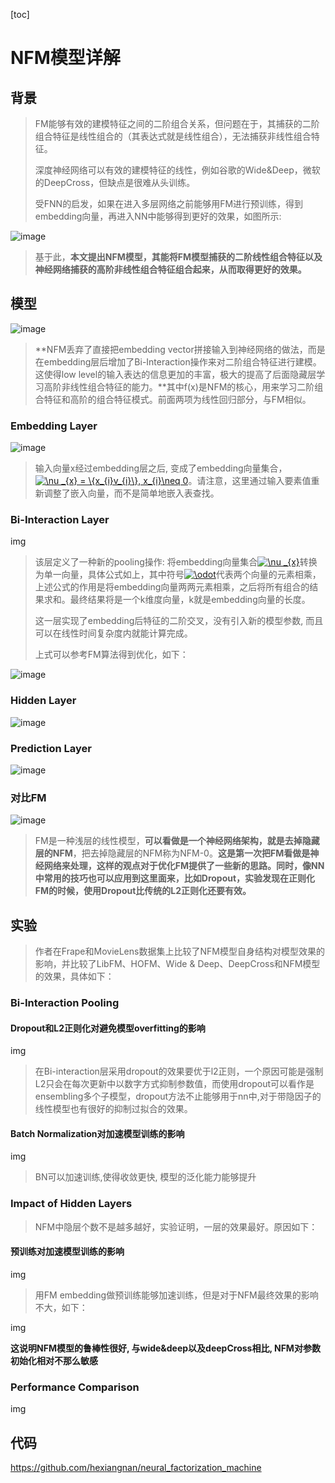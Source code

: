 [toc]

# NFM模型详解

## 背景

> FM能够有效的建模特征之间的二阶组合关系，但问题在于，其捕获的二阶组合特征是线性组合的（其表达式就是线性组合），无法捕获非线性组合特征。
>
> 深度神经网络可以有效的建模特征的线性，例如谷歌的Wide&Deep，微软的DeepCross，但缺点是很难从头训练。
>
> 受FNN的启发，如果在进入多层网络之前能够用FM进行预训练，得到embedding向量，再进入NN中能够得到更好的效果，如图所示:

![image](https://github.com/ShaoQiBNU/NFM/blob/master/img/1.jpg)

> 基于此，**本文提出NFM模型，其能将FM模型捕获的二阶线性组合特征以及神经网络捕获的高阶非线性组合特征组合起来，从而取得更好的效果。**

## 模型

![image](https://github.com/ShaoQiBNU/NFM/blob/master/img/2.jpg)

> **NFM丢弃了直接把embedding vector拼接输入到神经网络的做法，而是在embedding层后增加了Bi-Interaction操作来对二阶组合特征进行建模。这使得low level的输入表达的信息更加的丰富，极大的提高了后面隐藏层学习高阶非线性组合特征的能力。**其中f(x)是NFM的核心，用来学习二阶组合特征和高阶的组合特征模式。前面两项为线性回归部分，与FM相似。

### Embedding Layer

![image](https://github.com/ShaoQiBNU/NFM/blob/master/img/3.jpg)

> 输入向量x经过embedding层之后, 变成了embedding向量集合，<a href="https://www.codecogs.com/eqnedit.php?latex=\nu&space;_{x}&space;=&space;\{x_{i}v_{i}\},&space;x_{i}\neq&space;0" target="_blank"><img src="https://latex.codecogs.com/svg.latex?\nu&space;_{x}&space;=&space;\{x_{i}v_{i}\},&space;x_{i}\neq&space;0" title="\nu _{x} = \{x_{i}v_{i}\}, x_{i}\neq 0" /></a>。请注意，这里通过输入要素值重新调整了嵌入向量，而不是简单地嵌入表查找。

### Bi-Interaction Layer

img

> 该层定义了一种新的pooling操作: 将embedding向量集合<a href="https://www.codecogs.com/eqnedit.php?latex=\nu&space;_{x}" target="_blank"><img src="https://latex.codecogs.com/svg.latex?\nu&space;_{x}" title="\nu _{x}" /></a>转换为单一向量，具体公式如上，其中符号<a href="https://www.codecogs.com/eqnedit.php?latex=\odot" target="_blank"><img src="https://latex.codecogs.com/svg.latex?\odot" title="\odot" /></a>代表两个向量的元素相乘，上述公式的作用是将embedding向量两两元素相乘，之后将所有组合的结果求和。最终结果将是一个k维度向量，k就是embedding向量的长度。
>
> 这一层实现了embedding后特征的二阶交叉，没有引入新的模型参数, 而且可以在线性时间复杂度内就能计算完成。
>
> 上式可以参考FM算法得到优化，如下：

![image](https://github.com/ShaoQiBNU/NFM/blob/master/img/4.jpg)



### Hidden Layer

![image](https://github.com/ShaoQiBNU/NFM/blob/master/img/5.jpg)



### Prediction Layer

![image](https://github.com/ShaoQiBNU/NFM/blob/master/img/6.jpg)

### 对比FM 

![image](https://github.com/ShaoQiBNU/NFM/blob/master/img/7.jpg)

> FM是一种浅层的线性模型，**可以看做是一个神经网络架构，就是去掉隐藏层的NFM**，把去掉隐藏层的NFM称为NFM-0。**这是第一次把FM看做是神经网络来处理，这样的观点对于优化FM提供了一些新的思路。同时，像NN中常用的技巧也可以应用到这里面来，比如Dropout，实验发现在正则化FM的时候，使用Dropout比传统的L2正则化还要有效。**

## 实验

> 作者在Frape和MovieLens数据集上比较了NFM模型自身结构对模型效果的影响，并比较了LibFM、HOFM、Wide & Deep、DeepCross和NFM模型的效果，具体如下：

### Bi-Interaction Pooling

#### Dropout和L2正则化对避免模型overfitting的影响

img

> 在Bi-interaction层采用dropout的效果要优于l2正则，一个原因可能是强制L2只会在每次更新中以数字方式抑制参数值，而使用dropout可以看作是ensembling多个子模型，dropout方法不止能够用于nn中,对于带隐因子的线性模型也有很好的抑制过拟合的效果。

#### Batch Normalization对加速模型训练的影响

img

> BN可以加速训练,使得收敛更快, 模型的泛化能力能够提升

### Impact of Hidden Layers



> NFM中隐层个数不是越多越好，实验证明，一层的效果最好。原因如下：



#### 预训练对加速模型训练的影响

img

> 用FM embedding做预训练能够加速训练，但是对于NFM最终效果的影响不大，如下：

img

**这说明NFM模型的鲁棒性很好, 与wide&deep以及deepCross相比, NFM对参数初始化相对不那么敏感**

### Performance Comparison

img



## 代码

https://github.com/hexiangnan/neural_factorization_machine
